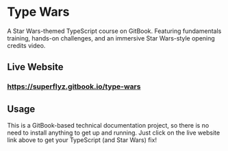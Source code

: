 # Type Wars

A Star Wars-themed TypeScript course on GitBook. Featuring fundamentals training, hands-on challenges, and an immersive Star Wars-style opening credits video.

## Live Website

### https://superflyz.gitbook.io/type-wars

## Usage

This is a GitBook-based technical documentation project, so there is no need to install anything to get up and running. Just click on the live website link above to get your TypeScript (and Star Wars) fix!
